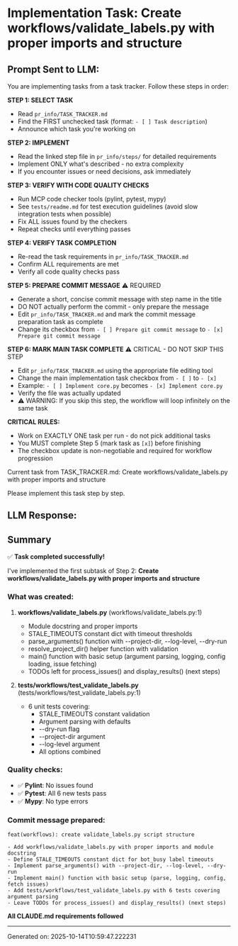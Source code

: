 # Implementation Task: Create workflows/validate_labels.py with proper imports and structure

## Prompt Sent to LLM:
You are implementing tasks from a task tracker. Follow these steps in order:

**STEP 1: SELECT TASK**
- Read `pr_info/TASK_TRACKER.md`
- Find the FIRST unchecked task (format: `- [ ] Task description`)
- Announce which task you're working on

**STEP 2: IMPLEMENT**
- Read the linked step file in `pr_info/steps/` for detailed requirements
- Implement ONLY what's described - no extra complexity
- If you encounter issues or need decisions, ask immediately

**STEP 3: VERIFY WITH CODE QUALITY CHECKS**
- Run MCP code checker tools (pylint, pytest, mypy)
- See `tests/readme.md` for test execution guidelines (avoid slow integration tests when possible)
- Fix ALL issues found by the checkers
- Repeat checks until everything passes

**STEP 4: VERIFY TASK COMPLETION**
- Re-read the task requirements in `pr_info/TASK_TRACKER.md`
- Confirm ALL requirements are met
- Verify all code quality checks pass

**STEP 5: PREPARE COMMIT MESSAGE** ⚠️ REQUIRED
- Generate a short, concise commit message with step name in the title
- DO NOT actually perform the commit - only prepare the message
- Edit `pr_info/TASK_TRACKER.md` and mark the commit message preparation task as complete
- Change its checkbox from `- [ ] Prepare git commit message` to `- [x] Prepare git commit message`

**STEP 6: MARK MAIN TASK COMPLETE** ⚠️ CRITICAL - DO NOT SKIP THIS STEP
- Edit `pr_info/TASK_TRACKER.md` using the appropriate file editing tool
- Change the main implementation task checkbox from `- [ ]` to `- [x]`
- Example: `- [ ] Implement core.py` becomes `- [x] Implement core.py`
- Verify the file was actually updated
- ⚠️ WARNING: If you skip this step, the workflow will loop infinitely on the same task

**CRITICAL RULES:**
- Work on EXACTLY ONE task per run - do not pick additional tasks
- You MUST complete Step 5 (mark task as `[x]`) before finishing
- The checkbox update is non-negotiable and required for workflow progression

Current task from TASK_TRACKER.md: Create workflows/validate_labels.py with proper imports and structure

Please implement this task step by step.

## LLM Response:
## Summary

✅ **Task completed successfully!**

I've implemented the first subtask of Step 2: **Create workflows/validate_labels.py with proper imports and structure**

### What was created:

1. **workflows/validate_labels.py** (workflows/validate_labels.py:1)
   - Module docstring and proper imports
   - STALE_TIMEOUTS constant dict with timeout thresholds
   - parse_arguments() function with --project-dir, --log-level, --dry-run
   - resolve_project_dir() helper function with validation
   - main() function with basic setup (argument parsing, logging, config loading, issue fetching)
   - TODOs left for process_issues() and display_results() (next steps)

2. **tests/workflows/test_validate_labels.py** (tests/workflows/test_validate_labels.py:1)
   - 6 unit tests covering:
     - STALE_TIMEOUTS constant validation
     - Argument parsing with defaults
     - --dry-run flag
     - --project-dir argument
     - --log-level argument
     - All options combined

### Quality checks:
- ✅ **Pylint**: No issues found
- ✅ **Pytest**: All 6 new tests pass
- ✅ **Mypy**: No type errors

### Commit message prepared:
```
feat(workflows): create validate_labels.py script structure

- Add workflows/validate_labels.py with proper imports and module docstring
- Define STALE_TIMEOUTS constant dict for bot_busy label timeouts
- Implement parse_arguments() with --project-dir, --log-level, --dry-run
- Implement main() function with basic setup (parse, logging, config, fetch issues)
- Add tests/workflows/test_validate_labels.py with 6 tests covering argument parsing
- Leave TODOs for process_issues() and display_results() (next steps)
```

**All CLAUDE.md requirements followed**

---
Generated on: 2025-10-14T10:59:47.222231
